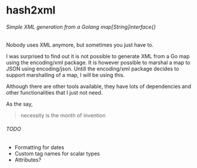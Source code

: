 # hash2xml
###### Simple XML generation from a Golang map[String]interface{}

Nobody uses XML anymore, but sometimes you just have to.

I was surprised to find out it is not possible to generate XML from a Go map using the encoding/xml
package. It is however possible to marshal a map to JSON using encoding/json. Untill the encoding/xml
package decides to support marshalling of a map, I will be using this.

Although there are other tools available, they have lots of dependencies and other functionalities
that I just not need.

As the say,
> necessity is the month of invention


###### TODO
* Formatting for dates
* Custom tag names for scalar types
* Attributes?
